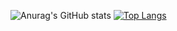 ![Anurag's GitHub stats](https://github-readme-stats.vercel.app/api?username=Jekaprio&theme=merko&show_icons=false)
[![Top Langs](https://github-readme-stats.vercel.app/api/top-langs/?username=Jekaprio&theme=merko)](https://github.com/anuraghazra/github-readme-stats)
